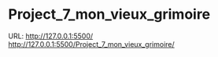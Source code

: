# Project_7_mon_vieux_grimoire
URL:  http://127.0.0.1:5500/
http://127.0.0.1:5500/Project_7_mon_vieux_grimoire/